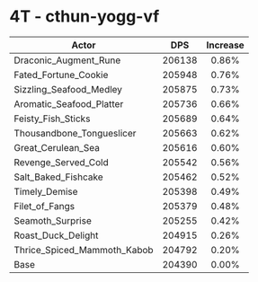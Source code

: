 # 4T - cthun-yogg-vf
| Actor | DPS | Increase |
|---|:---:|:---:|
|Draconic_Augment_Rune|206138|0.86%|
|Fated_Fortune_Cookie|205948|0.76%|
|Sizzling_Seafood_Medley|205875|0.73%|
|Aromatic_Seafood_Platter|205736|0.66%|
|Feisty_Fish_Sticks|205689|0.64%|
|Thousandbone_Tongueslicer|205663|0.62%|
|Great_Cerulean_Sea|205616|0.60%|
|Revenge_Served_Cold|205542|0.56%|
|Salt_Baked_Fishcake|205462|0.52%|
|Timely_Demise|205398|0.49%|
|Filet_of_Fangs|205379|0.48%|
|Seamoth_Surprise|205255|0.42%|
|Roast_Duck_Delight|204915|0.26%|
|Thrice_Spiced_Mammoth_Kabob|204792|0.20%|
|Base|204390|0.00%|
